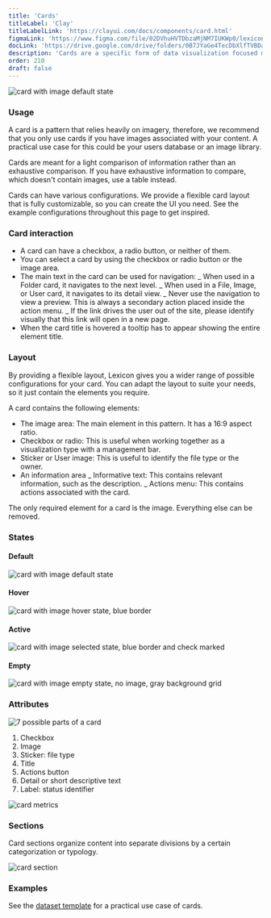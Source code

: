 ```yaml
---
title: 'Cards'
titleLabel: 'Clay'
titleLabelLink: 'https://clayui.com/docs/components/card.html'
figmaLink: 'https://www.figma.com/file/02DVhuHVTDbzaMjNM7IUKWp0/lexicon?node-id=6026%3A914'
docLink: 'https://drive.google.com/drive/folders/0B7JYaGe4TecDbXlfTVBDandaTXM?usp=sharing'
description: 'Cards are a specific form of data visualization focused mainly on displaying images.'
order: 210
draft: false
---
```


![card with image default state](/images/lexicon/cards-1.png)

### Usage

A card is a pattern that relies heavily on imagery, therefore, we recommend that you only use cards if you have images associated with your content. A practical use case for this could be your users database or an image library.

Cards are meant for a light comparison of information rather than an exhaustive comparison. If you have exhaustive information to compare, which doesn't contain images, use a table instead.

Cards can have various configurations. We provide a flexible card layout that is fully customizable, so you can create the UI you need. See the example configurations throughout this page to get inspired.

### Card interaction

-   A card can have a checkbox, a radio button, or neither of them.
-   You can select a card by using the checkbox or radio button or the image area.
-   The main text in the card can be used for navigation:
    _ When used in a Folder card, it navigates to the next level.
    _ When used in a File, Image, or User card, it navigates to its detail view.
    _ Never use the navigation to view a preview. This is always a secondary action placed inside the action menu.
    _ If the link drives the user out of the site, please identify visually that this link will open in a new page.
-   When the card title is hovered a tooltip has to appear showing the entire element title.

### Layout

By providing a flexible layout, Lexicon gives you a wider range of possible configurations for your card. You can adapt the layout to suite your needs, so it just contain the elements you require.

A card contains the following elements:

-   The image area: The main element in this pattern. It has a 16:9 aspect ratio.
-   Checkbox or radio: This is useful when working together as a visualization type with a management bar.
-   Sticker or User image: This is useful to identify the file type or the owner.
-   An information area
    _ Informative text: This contains relevant information, such as the description.
    _ Actions menu: This contains actions associated with the card.

The only required element for a card is the image. Everything else can be removed.

### States

#### Default

![card with image default state](/images/lexicon/cards-1.png)

#### Hover

![card with image hover state, blue border](/images/lexicon/cards-2.png)

#### Active

![card with image selected state, blue border and check marked](/images/lexicon/cards-3.png)

#### Empty

![card with image empty state, no image, gray background grid](/images/lexicon/cards-4.png)

### Attributes

![7 possible parts of a card](/images/lexicon/cards-5.png)

1. Checkbox
2. Image
3. Sticker: file type
4. Title
5. Actions button
6. Detail or short descriptive text
7. Label: status identifier

![card metrics](/images/lexicon/CardMetrics.jpg)

### Sections

Card sections organize content into separate divisions by a certain categorization or typology.

![card section](/images/lexicon/CardViewGroupSeparator.png)

### Examples

See the [dataset template](./../../Templates/dataset-template) for a practical use case of cards.
